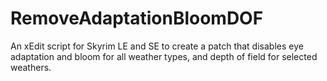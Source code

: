# RemoveAdaptationBloomDOF
An xEdit script for Skyrim LE and SE to create a patch that disables eye adaptation and bloom for all weather types, and depth of field for selected weathers.
